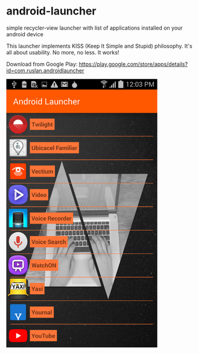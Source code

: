 # android-launcher
simple recycler-view launcher with list of applications installed on your android device

This launcher implements KISS (Keep It Simple and Stupid) philosophy. It's all about usability.
No more, no less. It works!

Download from Google Play: https://play.google.com/store/apps/details?id=com.ruslan.androidlauncher

<img src="screenshot.png" alt="New screenshot, with wallpaper!" width="400" />